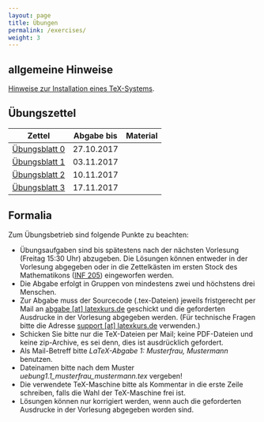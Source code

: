 ```yaml
---
layout: page
title: Übungen
permalink: /exercises/
weight: 3
---
```


## allgemeine Hinweise

[Hinweise zur Installation eines TeX-Systems](./00_texlive_installation.pdf "Installationshinweise").

## Übungszettel

Zettel                                                   | Abgabe bis | Material
---------------------------------------------------------|------------|-------------------------
[Übungsblatt 0](./00_erste_schritte.pdf)                 | 27.10.2017 |
[Übungsblatt 1](./01_schriften_kodierungen.pdf)          | 03.11.2017 |
[Übungsblatt 2](./02_mathesatz.pdf)                      | 10.11.2017 |
[Übungsblatt 3](./03_tabellen.pdf)                       | 17.11.2017 |

<!--
[Übungsblatt 4](./04_masseinheiten.pdf)                  | 24.11.2017 |
[Übungsblatt 5](./05_abbildungen_tikz.pdf)               | 01.12.2017 |
[Übungsblatt 6](./06_diagramme.pdf)                      | 08.12.2017 | [Messwerte](06_messwerte.dat)
[Übungsblatt 7](./07_umfangreiches_dokument.pdf)         | 15.12.2017 | [Projektdateien](07_projekt.zip)
[Weihnachtsblatt](./weihnachtsblatt.pdf)                 | 12.01.2018 |
[Übungsblatt 8](./08_bibliographie_mehrsprachigkeit.pdf) | 19.01.2018 |
[Übungsblatt 9](./09_praesentationen.pdf)                | 26.01.2018 |
[Übungsblatt 10](./10_brief_lebenslauf.pdf) 	         | 02.02.2018 |
-->

## Formalia

Zum Übungsbetrieb sind folgende Punkte zu beachten:

* Übungsaufgaben sind bis spätestens nach der nächsten Vorlesung (Freitag 15:30 Uhr) abzugeben.
  Die Lösungen können entweder in der Vorlesung abgegeben oder in die Zettelkästen im ersten Stock des Mathematikons (<a href="http://osm.org/go/0DwYyjIMU-?m=">INF 205</a>) eingeworfen werden.
* Die Abgabe erfolgt in Gruppen von mindestens zwei und höchstens drei Menschen.
* Zur Abgabe muss der Sourcecode (.tex-Dateien) jeweils fristgerecht per Mail an <a href="mailto:abgabe@latexkurs.de?subject=LaTeX-Abgabe%20:">abgabe [at] latexkurs.de</a> geschickt und die geforderten Ausdrucke in der Vorlesung abgegeben werden.
  (Für technische Fragen bitte die Adresse <a href="mailto:support@latexkurs.de"> support [at] latexkurs.de</a> verwenden.)
* Schicken Sie bitte nur die TeX-Dateien per Mail; keine PDF-Dateien und keine zip-Archive, es sei denn, dies ist ausdrücklich gefordert.
* Als Mail-Betreff bitte _LaTeX-Abgabe 1: Musterfrau, Mustermann_ benutzen.
* Dateinamen bitte nach dem Muster _uebung1.1_musterfrau_mustermann.tex_ vergeben!
* Die verwendete TeX-Maschine bitte als Kommentar in die erste Zeile schreiben, falls die Wahl der TeX-Maschine frei ist.
* Lösungen können nur korrigiert werden, wenn auch die geforderten Ausdrucke in der Vorlesung abgegeben worden sind.
				
